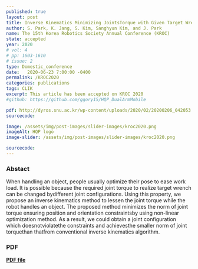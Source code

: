 ```yaml
---
published: true
layout: post
title: Inverse Kinematics Minimizing JointsTorque with Given Target Wrench
author: S. Park, K. Jang, S. Kim, Sanghyun Kim, and J. Park
name: The 15th Korea Robotics Society Annual Conference (KROC)
state: accepted
year: 2020
# vol: 4
# pp: 1603-1610
# issue: 2
type: Domestic_conference
date:   2020-06-23 7:00:00 -0400
permalink: /KROC2020
categories: publications
tags: CLIK
excerpt: This article has been accepted on KROC 2020
#github: https://github.com/ggory15/HQP_DualArmMobile

pdf: http://dyros.snu.ac.kr/wp-content/uploads/2020/02/20200206_042053.pdf
sourcecode: 

image: /assets/img/post-images/slider-images/kroc2020.png
imageAlt: HQP logo
image-slider: /assets/img/post-images/slider-images/kroc2020.png

sourcecode: 
---
```


### Abstact 
When handling an object, people usually optimize their pose to ease work load. It is possible because  the  required  joint  torque  to  realize  target  wrench  can  be  changed  bydifferent  joint configurations.  Using  this  property,  we  propose  an  inverse  kinematics  method  to  lessen the joint torque  while  the  robot  handles  an  object.  The  proposed  method  minimizes the norm  of  joint  torque ensuring position and orientation constraintsby using non-linear optimization method. As a result, we could obtain  a  joint  configuration which doesnotviolatethe  constraints  and achievesthe  smaller norm of joint torquethan thatfrom conventional inverse kinematics algorithm.

### PDF 
[**PDF file**](http://dyros.snu.ac.kr/wp-content/uploads/2020/02/20200206_042053.pdf) 

